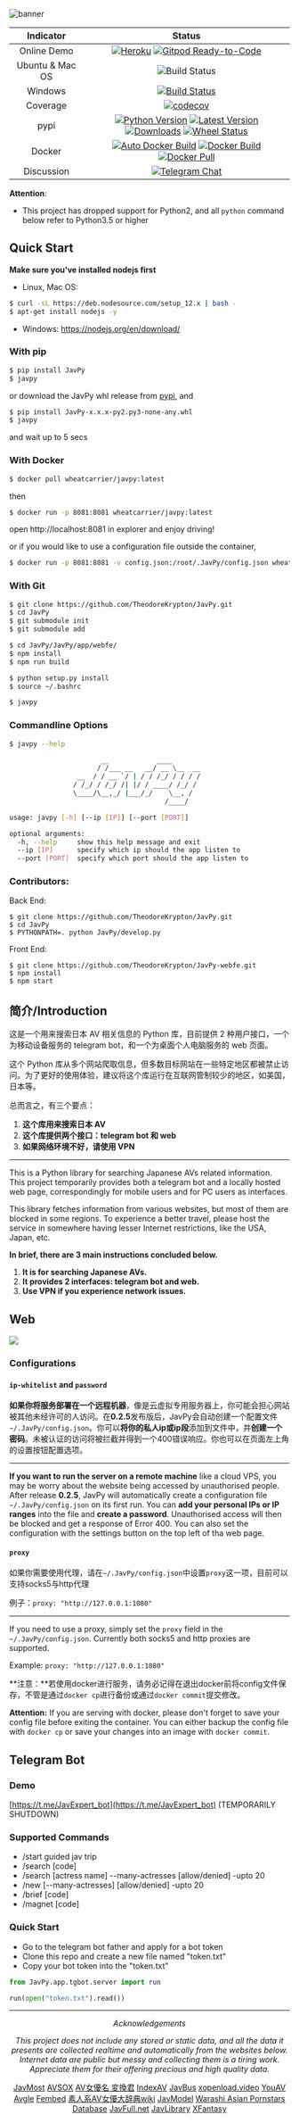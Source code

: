 ![banner](https://i.imgur.com/KjqLjdA.png)

Indicator|Status
:---: | :---:
Online Demo | [![Heroku](http://heroku-badge.herokuapp.com/?app=angularjs-crypto&style=flat&svg=1)](https://javpy.herokuapp.com) [![Gitpod Ready-to-Code](https://img.shields.io/badge/Gitpod-Ready--to--Code-blue?logo=gitpod)](https://gitpod.io/#https://github.com/TheodoreKrypton/JavPy) 
Ubuntu & Mac OS | ![Build Status](https://github.com/TheodoreKrypton/JavPy/workflows/JavPy%20Build%20Test/badge.svg)
Windows | [![Build Status](https://theodorekrypton.visualstudio.com/JavPy/_apis/build/status/JavPy-Windows?branchName=release)](https://theodorekrypton.visualstudio.com/JavPy/_build/latest?definitionId=3&branchName=release)
Coverage | [![codecov](https://codecov.io/gh/TheodoreKrypton/JavPy/branch/release/graph/badge.svg)](https://codecov.io/gh/TheodoreKrypton/JavPy)
pypi |[![Python Version](https://img.shields.io/pypi/pyversions/JavPy.svg)](https://pypi.org/project/JavPy/) [![Latest Version](https://pypip.in/version/JavPy/badge.svg?text=version)](https://pypi.python.org/pypi/JavPy/) [![Downloads](https://pypip.in/download/JavPy/badge.svg)](https://pypi.python.org/pypi/JavPy/) [![Wheel Status](https://pypip.in/wheel/JavPy/badge.svg)](https://pypi.python.org/pypi/JavPy/)
Docker | [![Auto Docker Build](https://img.shields.io/docker/cloud/automated/wheatcarrier/javpy)](https://hub.docker.com/r/wheatcarrier/javpy) [![Docker Build](https://img.shields.io/docker/cloud/build/wheatcarrier/javpy)](https://hub.docker.com/r/wheatcarrier/javpy) [![Docker Pull](https://img.shields.io/docker/pulls/wheatcarrier/javpy)](https://hub.docker.com/r/wheatcarrier/javpy)
Discussion | [![Telegram Chat](https://img.shields.io/badge/JavPy-telegram%20chat-blue?style=social&logo=telegram)](https://t.me/JavPyGroup) 


**Attention**: 
* This project has dropped support for Python2, and all `python` command below refer to Python3.5 or higher

## Quick Start

**Make sure you've installed nodejs first**

* Linux, Mac OS:
```bash
$ curl -sL https://deb.nodesource.com/setup_12.x | bash -
$ apt-get install nodejs -y
```

* Windows:
https://nodejs.org/en/download/

### With pip
```bash
$ pip install JavPy
$ javpy
```
or download the JavPy whl release from [pypi](https://pypi.org/project/JavPy/#files), and
```bash
$ pip install JavPy-x.x.x-py2.py3-none-any.whl
$ javpy
```

and wait up to 5 secs

### With Docker
```bash
$ docker pull wheatcarrier/javpy:latest
```
then
```bash
$ docker run -p 8081:8081 wheatcarrier/javpy:latest
```
open http://localhost:8081 in explorer and enjoy driving!

or if you would like to use a configuration file outside the container,
```bash
$ docker run -p 8081:8081 -v config.json:/root/.JavPy/config.json wheatcarrier/javpy:latest
```


### With Git
```bash
$ git clone https://github.com/TheodoreKrypton/JavPy.git
$ cd JavPy
$ git submodule init
$ git submodule add

$ cd JavPy/JavPy/app/webfe/
$ npm install
$ npm run build

$ python setup.py install
$ source ~/.bashrc

$ javpy
```
### Commandline Options

```bash
$ javpy --help

                       __            ____
                      / /___ __   __/ __ \__  __
                 __  / / __ `/ | / / /_/ / / / /
                / /_/ / /_/ /| |/ / ____/ /_/ /
                \____/\__,_/ |___/_/    \__, /
                                       /____/

usage: javpy [-h] [--ip [IP]] [--port [PORT]]

optional arguments:
  -h, --help     show this help message and exit
  --ip [IP]      specify which ip should the app listen to
  --port [PORT]  specify which port should the app listen to
```

### Contributors:
Back End:
```
$ git clone https://github.com/TheodoreKrypton/JavPy.git
$ cd JavPy
$ PYTHONPATH=. python JavPy/develop.py
```

Front End:
```
$ git clone https://github.com/TheodoreKrypton/JavPy-webfe.git
$ npm install
$ npm start
```

## 简介/Introduction

这是一个用来搜索日本 AV 相关信息的 Python 库，目前提供 2 种用户接口，一个为移动设备服务的 telegram bot，和一个为桌面个人电脑服务的 web 页面。

这个 Python 库从多个网站爬取信息，但多数目标网站在一些特定地区都被禁止访问。为了更好的使用体验，建议将这个库运行在互联网管制较少的地区，如美国，日本等。

总而言之，有三个要点：

1.  **这个库用来搜索日本 AV**
2.  **这个库提供两个接口：telegram bot 和 web**
3.  **如果网络环境不好，请使用 VPN**

---

This is a Python library for searching Japanese AVs related information. This project temporarily provides both a telegram bot and a locally hosted web page, correspondingly for mobile users and for PC users as interfaces.

This library fetches information from various websites, but most of them are blocked in some regions. To experience a better travel, please host the service in somewhere having lesser Internet restrictions, like the USA, Japan, etc.

**In brief, there are 3 main instructions concluded below.**

1.  **It is for searching Japanese AVs.**
2.  **It provides 2 interfaces: telegram bot and web.**
3.  **Use VPN if you experience network issues.**

## Web

![](preview.png)

### Configurations
#### `ip-whitelist` and `password`

**如果你将服务部署在一个远程机器**，像是云虚拟专用服务器上，你可能会担心网站被其他未经许可的人访问。在**0.2.5**发布版后，JavPy会自动创建一个配置文件`~/.JavPy/config.json`。你可以**将你的私人ip或ip段**添加到文件中，并**创建一个密码**。未被认证的访问将被拦截并得到一个400错误响应。你也可以在页面左上角的设置按钮配置选项。

----

**If you want to run the server on a remote machine** like a cloud VPS, you may be worry about the website being accessed by unauthorised people. After release **0.2.5**, JavPy will automatically create a configuration file  `~/.JavPy/config.json` on its first run. You can **add your personal IPs or IP ranges** into the file and **create a password**. Unauthorised access will then be blocked and get a response of Error 400. You can also set the configuration with the settings button on the top left of tha web page.

#### `proxy`

如果你需要使用代理，请在`~/.JavPy/config.json`中设置`proxy`这一项，目前可以支持socks5与http代理

例子：`proxy: "http://127.0.0.1:1080"`

----

If you need to use a proxy, simply set the `proxy` field in the `~/.JavPy/config.json`. Currently both socks5 and http proxies are supported.

Example: `proxy: "http://127.0.0.1:1080"`


**注意：**若使用docker进行服务，请务必记得在退出docker前将config文件保存，不管是通过`docker cp`进行备份或通过`docker commit`提交修改。

**Attention:** If you are serving with docker, please don't forget to save your config file before exiting the container. You can either backup the config file with `docker cp` or save your changes into an image with `docker commit`.

## Telegram Bot

### Demo

[https://t.me/JavExpert_bot](https://t.me/JavExpert_bot) (TEMPORARILY SHUTDOWN)

### Supported Commands

-   /start guided jav trip
-   /search \[code\]
-   /search \[actress name\] --many-actresses \[allow/denied\] -upto 20
-   /new \[--many-actresses\] \[allow/denied\] -upto 20
-   /brief \[code\]
-   /magnet \[code\]

### Quick Start

-   Go to the telegram bot father and apply for a bot token
-   Clone this repo and create a new file named "token.txt"
-   Copy your bot token into the "token.txt"

```python
from JavPy.app.tgbot.server import run

run(open("token.txt").read())
```

------------------

<div align=center>


*Acknowledgements*

*This project does not include any stored or static data, and all the data it presents are collected realtime and automatically from the websites below. Internet data are public but messy and collecting them is a tiring work. Appreciate them for their offering precious and high quality data.*

[JavMost](https://www5.javmost.com)  [AVSOX](https://avsox.net)  [AV女優名 変換君](http://etigoya955.blog49.fc2.com/)  [IndexAV](https://indexav.com)  [JavBus](https://www.javbus.com)  [xopenload.video](https://www.xopenload.video)  [YouAV](https://www.xopenload.video)  [Avgle](https://avgle.com)  [Fembed](https://www.fembed.com) [素人系AV女優大辞典wiki](https://av-help.memo.wiki/) [JavModel](https://javmodel.com/) [Warashi Asian Pornstars Database](http://warashi-asian-pornstars.fr/en/s-0/wapdb-database-of-asian-pornstars-japanese-av-actresses-and-actors) [JavFull.net](https://javfull.net/) [JavLibrary](http://www.javlibrary.com) [XFantasy](https://https://xfantasy.tv)

</div>

